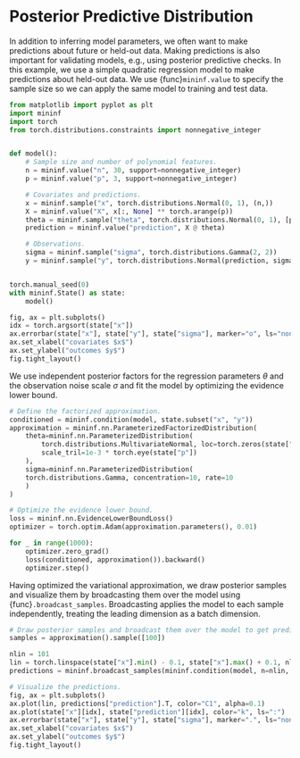 # Posterior Predictive Distribution

In addition to inferring model parameters, we often want to make predictions about future or held-out data. Making predictions is also important for validating models, e.g., using posterior predictive checks. In this example, we use a simple quadratic regression model to make predictions about held-out data. We use {func}`mininf.value` to specify the sample size so we can apply the same model to training and test data.

```python
from matplotlib import pyplot as plt
import mininf
import torch
from torch.distributions.constraints import nonnegative_integer


def model():
    # Sample size and number of polynomial features.
    n = mininf.value("n", 30, support=nonnegative_integer)
    p = mininf.value("p", 3, support=nonnegative_integer)

    # Covariates and predictions.
    x = mininf.sample("x", torch.distributions.Normal(0, 1), (n,))
    X = mininf.value("X", x[:, None] ** torch.arange(p))
    theta = mininf.sample("theta", torch.distributions.Normal(0, 1), [p])
    prediction = mininf.value("prediction", X @ theta)

    # Observations.
    sigma = mininf.sample("sigma", torch.distributions.Gamma(2, 2))
    y = mininf.sample("y", torch.distributions.Normal(prediction, sigma))


torch.manual_seed(0)
with mininf.State() as state:
    model()

fig, ax = plt.subplots()
idx = torch.argsort(state["x"])
ax.errorbar(state["x"], state["y"], state["sigma"], marker="o", ls="none")
ax.set_xlabel("covariates $x$")
ax.set_ylabel("outcomes $y$")
fig.tight_layout()
```

We use independent posterior factors for the regression parameters $\theta$ and the observation noise scale $\sigma$ and fit the model by optimizing the evidence lower bound.

```python
# Define the factorized approximation.
conditioned = mininf.condition(model, state.subset("x", "y"))
approximation = mininf.nn.ParameterizedFactorizedDistribution(
    theta=mininf.nn.ParameterizedDistribution(
        torch.distributions.MultivariateNormal, loc=torch.zeros(state["p"]),
        scale_tril=1e-3 * torch.eye(state["p"])
    ),
    sigma=mininf.nn.ParameterizedDistribution(
    torch.distributions.Gamma, concentration=10, rate=10
    )
)

# Optimize the evidence lower bound.
loss = mininf.nn.EvidenceLowerBoundLoss()
optimizer = torch.optim.Adam(approximation.parameters(), 0.01)

for _ in range(1000):
    optimizer.zero_grad()
    loss(conditioned, approximation()).backward()
    optimizer.step()
```

Having optimized the variational approximation, we draw posterior samples and visualize them by broadcasting them over the model using {func}`.broadcast_samples`. Broadcasting applies the model to each sample independently, treating the leading dimension as a batch dimension.

```python
# Draw posterior samples and broadcast them over the model to get predictions.
samples = approximation().sample([100])

nlin = 101
lin = torch.linspace(state["x"].min() - 0.1, state["x"].max() + 0.1, nlin)
predictions = mininf.broadcast_samples(mininf.condition(model, n=nlin, x=lin), samples)

# Visualize the predictions.
fig, ax = plt.subplots()
ax.plot(lin, predictions["prediction"].T, color="C1", alpha=0.1)
ax.plot(state["x"][idx], state["prediction"][idx], color="k", ls=":")
ax.errorbar(state["x"], state["y"], state["sigma"], marker=".", ls="none")
ax.set_xlabel("covariates $x$")
ax.set_ylabel("outcomes $y$")
fig.tight_layout()
```
